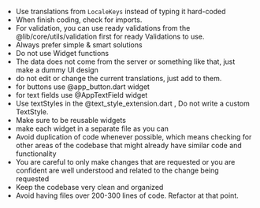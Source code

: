 - Use translations from `LocaleKeys` instead of typing it hard-coded
- When finish coding, check for imports.
- For validation, you can use ready validations from the @lib/core/utils/validation first for ready Validations to use.
- Always prefer simple & smart solutions
- Do not use Widget functions
- The data does not come from the server or something like that, just make a dummy UI design
- do not edit or change the current translations, just add to them.
- for buttons use @app_button.dart  widget
- for text fields use @AppTextField widget
- Use textStyles in the @text_style_extension.dart , Do not write a custom TextStyle.
- Make sure to be reusable widgets
- make each widget in a separate file as you can
- Avoid duplication of code whenever possible, which means checking for other areas of the codebase that might already have similar code and functionality
- You are careful to only make changes that are requested or you are confident are well understood and related to the change being requested
- Keep the codebase very clean and organized
- Avoid having files over 200-300 lines of code. Refactor at that point.